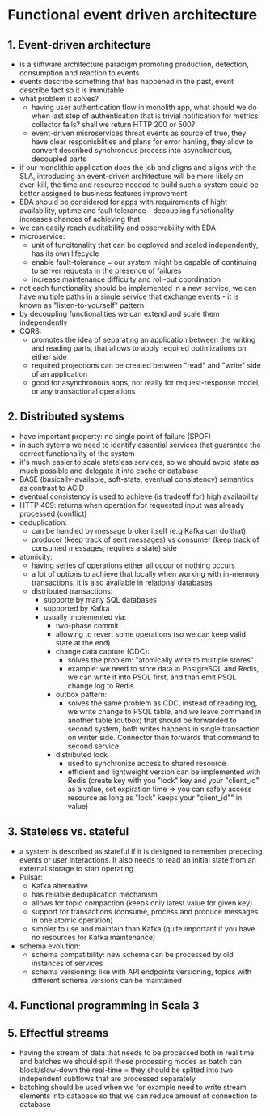 # Functional event driven architecture

## 1. Event-driven architecture
 - is a siiftware architecture paradigm promoting production, detection, consumption and reaction to events
 - events describe something that has happened in the past, event describe fact so it is immutable
 - what problem it solves?
     - having user authentication flow in monolith app, what should we do when last step of authentication that is trivial notification for metrics collector fails? shall we return HTTP 200 or 500?
     - event-driven microservices threat events as source of true, they have clear responisblities and plans for error hanling, they allow to convert described synchronous process into asynchronous, decoupled parts
- if our monolithic application does the job and aligns and aligns with the SLA, introducing an event-driven architecture will be more likely an over-kill, the time and resource needed to build such a system could be better assigned to business features improvement
- EDA should be considered for apps with requirements of hight availability, uptime and fault tolerance - decoupling functionality increases chances of achieving that 
- we can easily reach auditability and observability with EDA
- microservice: 
    - unit of funcitonality that can be deployed and scaled independently, has its own lifecycle
    - enable fault-tolerance = our system might be capable of continuing to server requests in the presence of failures
    - increase maintenance difficulty and roll-out coordination
- not each functionality should be implemented in a new service, we can have multiple paths in a single service that exchange events - it is known as "listen-to-yourself" pattern
- by decoupling functionalities we can extend and scale them independently 
- CQRS:
    - promotes the idea of separating an application between the writing and reading parts, that allows to apply required optimizations on either side
    - required projections can be created between "read" and "write" side of an application
    - good for asynchronous apps, not really for request-response model, or any transactional operations

## 2. Distributed systems
 - have important property: no single point of failure (SPOF)
 - in such sytems we need to identify essential services that guarantee the correct functionality of the system
 - it's much easier to scale stateless services, so we should avoid state as much possible and delegate it into cache or database
 - BASE (basically-available, soft-state, eventual consistency) semantics as contrast to ACID
 - eventual consistency is used to achieve (is tradeoff for) high availability
 - HTTP 409: returns when operation for requested input was already processed (conflict)
 - deduplication:
     - can be handled by message broker itself (e.g Kafka can do that)
     - producer (keep track of sent messages) vs consumer (keep track of consumed messages, requires a state) side  
 - atomicity:
     - having series of operations either all occur or nothing occurs
     - a lot of options to achieve that locally when working with in-memory transactions, it is also available in relational databases
     - distributed transactions:
         - supporte by many SQL databases
         - supported by Kafka 
         - usually implemented via:
           - two-phase commit
           - allowing to revert some operations (so we can keep valid state at the end)
           - change data capture (CDC): 
             - solves the problem: "atomically write to multiple stores"
             - example: we need to store data in PostgreSQL and Redis, we can write it into PSQL first, and than emit PSQL change log to Redis
           - outbox pattern:
             - solves the same problem as CDC, instead of reading log, we write change to PSQL table, and we leave command in another table (outbox) that should be forwarded to second system, both writes happens in single transaction on writer side. Connector then forwards that command to second service
           - distributed lock
             - used to synchronize access to shared resource 
             - efficient and lightweight version can be implemented with Redis (create key with you "lock" key and your "client_id" as a value, set expiration time => you can safely access resource as long as "lock" keeps your "client_id"" in value)

## 3. Stateless vs. stateful
 - a system is described as stateful if it is designed to remember preceding events or user interactions. It also needs to read an initial state from an external storage to start operating. 
 - Pulsar:
     - Kafka alternative
     - has reliable deduplication mechanism
     - allows for topic compaction (keeps only latest value for given key)
     - support for transactions (consume, process and produce messages in one atomic operation)
     - simpler to use and maintain than Kafka (quite important if you have no resources for Kafka maintenance)
 - schema evolution:
     - schema compatibility: new schema can be processed by old instances of services
     - schema versioning: like with API endpoints versioning, topics with different schema versions can be maintained

## 4. Functional programming in Scala 3
## 5. Effectful streams
 - having the stream of data that needs to be processed both in real time and batches we should split these processing modes as batch can block/slow-down the real-time = they should be splited into two independent subflows that are processed separately
 - batching should be used when we for example need to write stream elements into database so that we can reduce amount of connection to database
 
